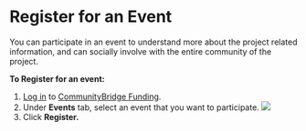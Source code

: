 # Register for an Event

You can participate in an event to understand more about the project related information, and can socially involve with the entire community of the project.

**To Register for an event:**

1. ​[Log in](https://docs.linuxfoundation.org/display/PROD/.Login+to+CommunityBridge+vInitial) to [CommunityBridge Funding](https://funding.communitybridge.org/).
2. Under **Events** tab, select an event that you want to participate. ![](https://firebasestorage.googleapis.com/v0/b/gitbook-28427.appspot.com/o/assets%2Flinux-foundation-documentation%2F-M2D_dS1B24qzcG9ihj9%2F-M2DaMu7OlEYmPol_aHf%2F7418612.png?generation=1584014142225195&alt=media)​
3. Click **Register.**


